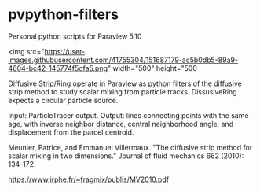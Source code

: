# pvpython-filters
Personal python scripts for Paraview 5.10


<img src="https://user-images.githubusercontent.com/41755304/151687179-ac5b0db5-89a9-4604-bc42-145774f5dfa5.png" width="500" height="500


Diffusive Strip/Ring operate in Paraview as python filters of the diffusive strip method to study scalar mixing from particle tracks. DissusiveRing expects a circular particle source.

Input: ParticleTracer output. Output: lines connecting points with the same age, with inverse neighbor distance, central neighborhood angle, and displacement from the parcel centroid. 

Meunier, Patrice, and Emmanuel Villermaux. "The diffusive strip method for scalar mixing in two dimensions." Journal of fluid mechanics 662 (2010): 134-172.

https://www.irphe.fr/~fragmix/publis/MV2010.pdf


